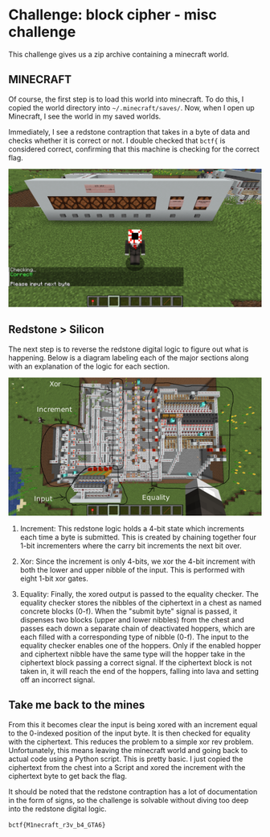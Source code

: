 # Challenge: block cipher - misc challenge 

This challenge gives us a zip archive containing a minecraft world.

## MINECRAFT
Of course, the first step is to load this world into minecraft. To do this, I copied the world directory into `~/.minecraft/saves/`. Now, when I open up Minecraft, I see the world in my saved worlds.

Immediately, I see a redstone contraption that takes in a byte of data and checks whether it is correct or not. I double checked that `bctf{` is considered correct, confirming that this machine is checking for the correct flag.

<img src="../images/input.png">

## Redstone > Silicon
The next step is to reverse the redstone digital logic to figure out what is happening. Below is a diagram labeling each of the major sections along with an explanation of the logic for each section.

<img src="../images/labeled.png">

1. Increment: This redstone logic holds a 4-bit state which increments each time a byte is submitted. This is created by chaining together four 1-bit incrementers where the carry bit increments the next bit over.
 
2. Xor: Since the increment is only 4-bits, we xor the 4-bit increment with both the lower and upper nibble of the input. This is performed with eight 1-bit xor gates.

3. Equality: Finally, the xored output is passed to the equality checker. The equality checker stores the nibbles of the ciphertext in a chest as named concrete blocks (0-f). When the "submit byte" signal is passed, it dispenses two blocks (upper and lower nibbles) from the chest and passes each down a separate chain of deactivated hoppers, which are each filled with a corresponding type of nibble (0-f). The input to the equality checker enables one of the hoppers. Only if the enabled hopper and ciphertext nibble have the same type will the hopper take in the ciphertext block passing a correct signal. If the ciphertext block is not taken in, it will reach the end of the hoppers, falling into lava and setting off an incorrect signal.

## Take me back to the mines
From this it becomes clear the input is being xored with an increment equal to the 0-indexed position of the input byte. It is then checked for equality with the ciphertext. This reduces the problem to a simple xor rev problem. Unfortunately, this means leaving the minecraft world and going back to actual code using a Python script. This is pretty basic. I just copied the ciphertext from the chest into a Script and xored the increment with the ciphertext byte to get back the flag.

It should be noted that the redstone contraption has a lot of documentation in the form of signs, so the challenge is solvable without diving too deep into the redstone digital logic.

`bctf{M1necraft_r3v_b4_GTA6}`
